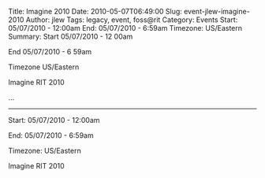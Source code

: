 Title: Imagine 2010
Date: 2010-05-07T06:49:00
Slug: event-jlew-imagine-2010
Author: jlew
Tags: legacy, event, foss@rit
Category: Events
Start: 05/07/2010 - 12:00am
End: 05/07/2010 - 6:59am
Timezone: US/Eastern
Summary: 
	Start  05/07/2010 - 12 00am

End  05/07/2010 - 6 59am

Timezone  US/Eastern

Imagine RIT 2010

 ... 

---
Start: 05/07/2010 - 12:00am

End: 05/07/2010 - 6:59am

Timezone: US/Eastern

Imagine RIT 2010

